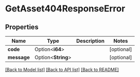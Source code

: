 # GetAsset404ResponseError

## Properties

Name | Type | Description | Notes
------------ | ------------- | ------------- | -------------
**code** | Option<**i64**> |  | [optional]
**message** | Option<**String**> |  | [optional]

[[Back to Model list]](../README.md#documentation-for-models) [[Back to API list]](../README.md#documentation-for-api-endpoints) [[Back to README]](../README.md)


